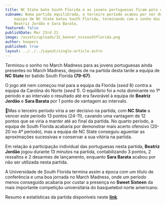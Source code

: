 ```yaml
---
title: NC State bate South Florida e as jovens portuguesas ficam pelo caminho
subname: Numa partida equilibrada, o terceiro período acabou por ser decisivo. A
    equipa de NC State bateu South Florida, terminando com o sonho das portuguesas
    Beatriz Jordão e Sara Barata.
featured: false
publishDate: Mar 23rd 21
image: /assets/uploads/32_banner_ncxsouthflorida.png
author: hoopers
published: true
layout: ../../../Layout/single-article.astro
---
```


Terminou o sonho no March Madness para as jovens portuguesas ainda presentes no March Madness, depois de na partida desta tarde a equipa de **NC State** ter batido South Florida **(79-67)**.

O jogo até nem começou mal para a equipa da Florida (_seed_ 8) contra a equipa da Carolina do Norte (_seed_ 1). O equilíbrio foi a nota dominante no 1º período e ao intervalo o resultado até era favorável à equipa de **Beatriz Jordão** e **Sara Barata** por 1 ponto de vantagem ao intervalo.

Mas o terceiro período viria a ser decisivo na partida, com **NC State** a vencer este período 13 pontos (24-11), cavando uma vantagem de 12 pontos que se viria a manter até ao final da partida. No quarto período, a equipa de South Florida acabaria por demonstrar mais acerto ofensivo (20-20 no 4º período), mas a equipa de NC State conseguiu aguentar as aproximações sucessivas e conservar a sua vitória na partida.

Em relação à participação individual das portuguesas nesta partida, **Beatriz Jordão** jogou durante 13 minutos na partida, contabilizando 3 pontos, 2 ressaltos e 2 desarmes de lançamento, enquanto **Sara Barata** acabou por não ser utilizada nesta partida.

A Universidade de South Florida termina assim a época com um título de conferência e uma boa jornada no March Madness, onde um período menos conseguido acabaria por custar a presença no **Sweet Sixteen** da mais importante competição universitária do basquetebol norte americano.

Resumo e estatísticas da partida disponíveis neste **[link](https://www.ncaa.com/game/5799530)**.
